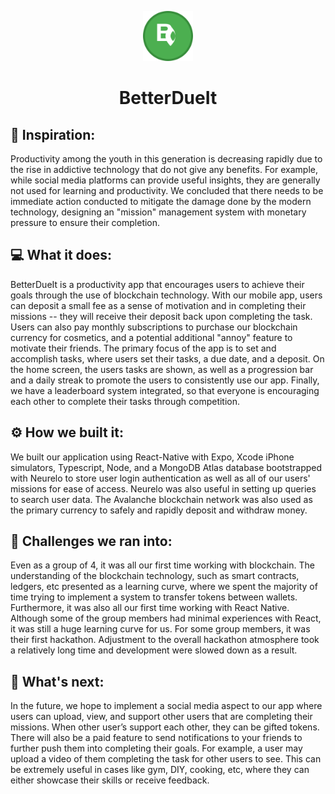 <p align="center"> 
  <img src="assets/images/currency-icon.svg" alt="BetterDueIt" width="80px" height="80px">
</p>
<h1 align="center"> BetterDueIt </h1>

## 🧠 Inspiration:

Productivity among the youth in this generation is decreasing rapidly due to the rise in addictive technology that do not give any benefits. For example, while social media platforms can provide useful insights, they are generally not used for learning and productivity. We concluded that there needs to be immediate action conducted to mitigate the damage done by the modern technology, designing an "mission" management system with monetary pressure to ensure their completion.

## 💻 What it does:

BetterDueIt is a productivity app that encourages users to achieve their goals through the use of blockchain technology. With our mobile app, users can deposit a small fee as a sense of motivation and in completing their missions -- they will receive their deposit back upon completing the task. Users can also pay monthly subscriptions to purchase our blockchain currency for cosmetics, and a potential additional "annoy" feature to motivate their friends. The primary focus of the app is to set and accomplish tasks, where users set their tasks, a due date, and a deposit. On the home screen, the users tasks are shown, as well as a progression bar and a daily streak to promote the users to consistently use our app. Finally, we have a leaderboard system integrated, so that everyone is encouraging each other to complete their tasks through competition.

## ⚙️ How we built it:

We built our application using React-Native with Expo, Xcode iPhone simulators, Typescript, Node, and a MongoDB Atlas database bootstrapped with Neurelo to store user login authentication as well as all of our users' missions for ease of access. Neurelo was also useful in setting up queries to search user data. The Avalanche blockchain network was also used as the primary currency to safely and rapidly deposit and withdraw money. 

## 🤔 Challenges we ran into:

Even as a group of 4, it was all our first time working with blockchain. The understanding of the blockchain technology, such as smart contracts, ledgers, etc presented as a learning curve, where we spent the majority of time trying to implement a system to transfer tokens between wallets. 
Furthermore, it was also all our first time working with React Native. Although some of the group members had minimal experiences with React, it was still a huge learning curve for us. For some group members, it was their first hackathon. Adjustment to the overall hackathon atmosphere took a relatively long time and development were slowed down as a result.

## 🔭 What's next:

In the future, we hope to implement a social media aspect to our app where users can upload, view, and support other users  that are completing their missions. When other user’s support each other, they can be gifted tokens. There will also be a paid feature to send notifications to your friends to further push them into completing their goals. For example, a user may upload a video of them completing the task for other users to see. This can be extremely useful in cases like gym, DIY, cooking, etc, where they can either showcase their skills or receive feedback.